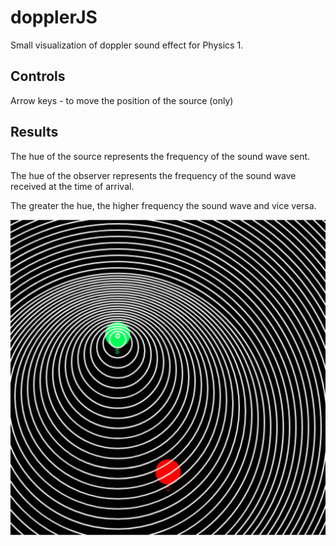 # dopplerJS
Small visualization of doppler sound effect for Physics 1.

## Controls
Arrow keys - to move the position of the source (only)

## Results
The hue of the source represents the frequency of the sound wave sent.

The hue of the observer represents the frequency of the sound wave received at the time of arrival.

The greater the hue, the higher frequency the sound wave and vice versa.

![Screenshot](screenshot.png)

